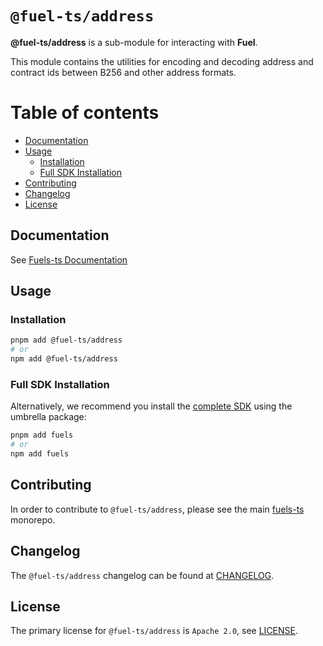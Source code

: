 # `@fuel-ts/address`

**@fuel-ts/address** is a sub-module for interacting with **Fuel**.

This module contains the utilities for encoding and decoding address and contract ids between B256 and other address formats.

# Table of contents

- [Documentation](#documentation)
- [Usage](#usage)
  - [Installation](#installation)
  - [Full SDK Installation](#full-sdk-installation)
- [Contributing](#contributing)
- [Changelog](#changelog)
- [License](#license)

## Documentation

See [Fuels-ts Documentation](https://docs.fuel.network/docs/fuels-ts/types/address/)

## Usage

### Installation

```sh
pnpm add @fuel-ts/address
# or
npm add @fuel-ts/address
```

### Full SDK Installation

Alternatively, we recommend you install the [complete SDK](https://github.com/FuelLabs/fuels-ts) using the umbrella package:

```sh
pnpm add fuels
# or
npm add fuels
```

## Contributing

In order to contribute to `@fuel-ts/address`, please see the main [fuels-ts](https://github.com/FuelLabs/fuels-ts) monorepo.

## Changelog

The `@fuel-ts/address` changelog can be found at [CHANGELOG](./CHANGELOG.md).

## License

The primary license for `@fuel-ts/address` is `Apache 2.0`, see [LICENSE](./LICENSE).

